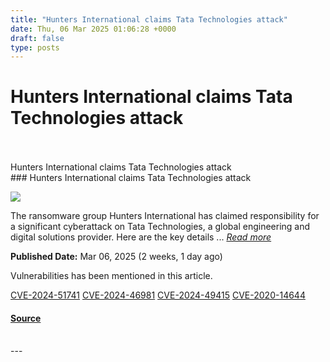 ```yaml
---
title: "Hunters International claims Tata Technologies attack"
date: Thu, 06 Mar 2025 01:06:28 +0000
draft: false
type: posts
---
```

# Hunters International claims Tata Technologies attack

<br/>

<br/>
 Hunters International claims Tata Technologies attack 
<br/>
### Hunters International claims Tata Technologies attack

![](https://upload.cvefeed.io/news/33693/thumbnail.jpg)

The ransomware group Hunters International has claimed responsibility for a significant cyberattack on Tata Technologies, a global engineering and digital solutions provider. Here are the key details ... [_Read more_](https://thecyberthrone.in/2025/03/06/hunters-international-claims-tata-technologies-attack/)

**Published Date:** Mar 06, 2025 (2 weeks, 1 day ago)

Vulnerabilities has been mentioned in this article.

[CVE-2024-51741](https://cvefeed.io/vuln/detail/CVE-2024-51741) [CVE-2024-46981](https://cvefeed.io/vuln/detail/CVE-2024-46981) [CVE-2024-49415](https://cvefeed.io/vuln/detail/CVE-2024-49415) [CVE-2020-14644](https://cvefeed.io/vuln/detail/CVE-2020-14644)

#### [Source](https://thecyberthrone.in/2025/03/06/hunters-international-claims-tata-technologies-attack/)

<br/>
---
